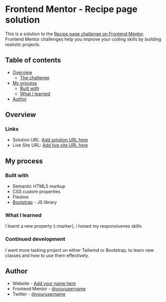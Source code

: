 # Frontend Mentor - Recipe page solution

This is a solution to the [Recipe page challenge on Frontend Mentor](https://www.frontendmentor.io/challenges/recipe-page-KiTsR8QQKm). Frontend Mentor challenges help you improve your coding skills by building realistic projects.

## Table of contents

- [Overview](#overview)
  - [The challenge](#the-challenge)
- [My process](#my-process)
  - [Built with](#built-with)
  - [What I learned](#what-i-learned)
- [Author](#author)

## Overview

### Links

- Solution URL: [Add solution URL here](https://github.com/Timilehin-dex/RecipePage)
- Live Site URL: [Add live site URL here](https://timilehin-dex.github.io/RecipePage/)

## My process

### Built with

- Semantic HTML5 markup
- CSS custom properties
- Flexbox
- [Bootstrap](https://reactjs.org/) - JS library

### What I learned

I learnt a new property (::marker), i honed my responsivenes skills

### Continued development

I want more tasking project on either Tailwind or Bootstrap, to learn new classes and how to use them effectively.

## Author

- Website - [Add your name here](https://www.your-site.com)
- Frontend Mentor - [@yourusername](https://www.frontendmentor.io/profile/yourusername)
- Twitter - [@yourusername](https://www.twitter.com/yourusername)
